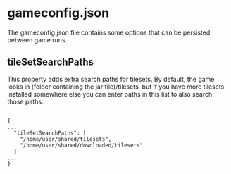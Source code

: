 # gameconfig.json
The gameconfig.json file contains some options that can be persisted between game runs.

## tileSetSearchPaths
This property adds extra search paths for tilesets. By default, the game looks in (folder containing the jar file)/tilesets, but if you have more tilesets installed somewhere else you can enter paths in this list to also search those paths.

```

{
...
  "tileSetSearchPaths": [
    "/home/user/shared/tilesets",
    "/home/user/shared/downloaded/tilesets"
  ]
...
}
```
